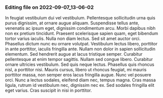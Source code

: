

### Editing file on 2022-09-07_13-06-02

In feugiat vestibulum dui vel vestibulum. Pellentesque sollicitudin urna quis purus dignissim, at ornare augue aliquam. Suspendisse tellus ante, venenatis ac ipsum eget, dignissim condimentum arcu. Morbi dapibus nibh non ex pretium tincidunt. Praesent scelerisque sapien quam, eget bibendum tortor varius iaculis. Nulla non diam lectus. Sed sit amet auctor orci. Phasellus dictum nunc eu ornare volutpat. Vestibulum lectus libero, porttitor in ante porttitor, iaculis fringilla ante. Nullam non dolor in sapien sollicitudin elementum. Sed hendrerit augue at lacus tristique semper. Curabitur pellentesque at enim tempor sagittis. Nullam sed congue libero. Curabitur ornare ultricies vestibulum. Sed quis neque lectus.
Phasellus quis rhoncus nisl, a porttitor nisi. Mauris cursus, libero ut rhoncus feugiat, mi mauris porttitor massa, non semper eros lacus fringilla augue. Nunc vel posuere orci. Nunc a lectus sodales, eleifend diam nec, tempus magna. Cras massa ligula, rutrum id vestibulum nec, dignissim nec ex. Sed sodales fringilla elit eget varius. Cras suscipit in nisi in porttitor.


